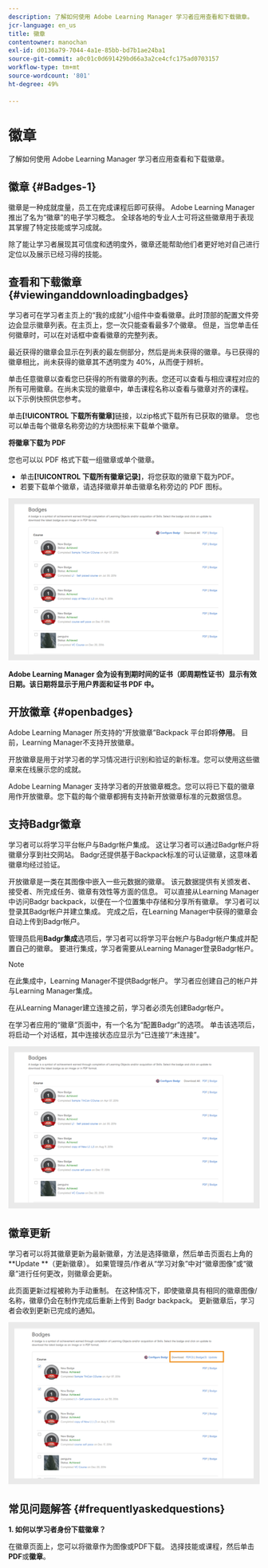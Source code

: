 ```yaml
---
description: 了解如何使用 Adobe Learning Manager 学习者应用查看和下载徽章。
jcr-language: en_us
title: 徽章
contentowner: manochan
exl-id: d0136a79-7044-4a1e-85bb-bd7b1ae24ba1
source-git-commit: a0c01c0d691429bd66a3a2ce4cfc175ad0703157
workflow-type: tm+mt
source-wordcount: '801'
ht-degree: 49%

---
```


# 徽章

了解如何使用 Adobe Learning Manager 学习者应用查看和下载徽章。

## 徽章 {#Badges-1}

徽章是一种成就度量，员工在完成课程后即可获得。 Adobe Learning Manager推出了名为“徽章”的电子学习概念。 全球各地的专业人士可将这些徽章用于表现其掌握了特定技能或学习成就。

除了能让学习者展现其可信度和透明度外，徽章还能帮助他们者更好地对自己进行定位以及展示已经习得的技能。

## 查看和下载徽章 {#viewinganddownloadingbadges}

学习者可在学习者主页上的“我的成就”小组件中查看徽章。此时顶部的配置文件旁边会显示徽章列表。在主页上，您一次只能查看最多7个徽章。 但是，当您单击任何徽章时，可以在对话框中查看徽章的完整列表。

最近获得的徽章会显示在列表的最左侧部分，然后是尚未获得的徽章。与已获得的徽章相比，尚未获得的徽章其不透明度为 40%，从而便于辨析。

单击任意徽章以查看您已获得的所有徽章的列表。您还可以查看与相应课程对应的所有可用徽章。在尚未实现的徽章中，单击课程名称以查看与徽章对齐的课程。 以下示例快照供您参考。

单击&#x200B;**[!UICONTROL 下载所有徽章]**&#x200B;链接，以zip格式下载所有已获取的徽章。 您也可以单击每个徽章名称旁边的方块图标来下载单个徽章。

**将徽章下载为 PDF**

您也可以以 PDF 格式下载一组徽章或单个徽章。

* 单击&#x200B;**[!UICONTROL 下载所有徽章记录]**，将您获取的徽章下载为PDF。
* 若要下载单个徽章，请选择徽章并单击徽章名称旁边的 PDF 图标。

![](assets/badges.png)

**Adobe Learning Manager 会为设有到期时间的证书（即周期性证书）显示有效日期。该日期将显示于用户界面和证书 PDF 中。**

## 开放徽章 {#openbadges}

Adobe Learning Manager 所支持的“开放徽章”Backpack 平台即将&#x200B;**停用**。 目前，Learning Manager不支持开放徽章。

开放徽章是用于对学习者的学习情况进行识别和验证的新标准。您可以使用这些徽章来在线展示您的成就。

Adobe Learning Manager 支持学习者的开放徽章概念。您可以将已下载的徽章用作开放徽章。您下载的每个徽章都拥有支持新开放徽章标准的元数据信息。

## 支持Badgr徽章

学习者可以将学习平台帐户与Badgr帐户集成。 这让学习者可以通过Badgr帐户将徽章分享到社交网站。 Badgr还提供基于Backpack标准的可认证徽章，这意味着徽章均经过验证。

开放徽章是一类在其图像中嵌入一些元数据的徽章。 该元数据提供有关颁发者、接受者、所完成任务、徽章有效性等方面的信息。 可以直接从Learning Manager中访问Badgr backpack，以便在一个位置集中存储和分享所有徽章。 学习者可以登录其Badgr帐户并建立集成。 完成之后，在Learning Manager中获得的徽章会自动上传到Badgr帐户。

管理员启用&#x200B;**Badgr集成**&#x200B;选项后，学习者可以将学习平台帐户与Badgr帐户集成并配置自己的徽章。 要进行集成，学习者需要从Learning Manager登录Badgr帐户。

>[!NOTE]
>
>在此集成中，Learning Manager不提供Badgr帐户。 学习者应创建自己的帐户并与Learning Manager集成。

在从Learning Manager建立连接之前，学习者必须先创建Badgr帐户。

在学习者应用的“徽章”页面中，有一个名为“配置Badgr”的选项。 单击该选项后，将启动一个对话框，其中连接状态应显示为“已连接”/“未连接”。

![](assets/badges.png)

## 徽章更新

学习者可以将其徽章更新为最新徽章，方法是选择徽章，然后单击页面右上角的**Update **（更新徽章）。 如果管理员/作者从“学习对象”中对“徽章图像”或“徽章”进行任何更改，则徽章会更新。

此页面更新过程被称为手动重制。 在这种情况下，即使徽章具有相同的徽章图像/名称，徽章仍会在制作完成后重新上传到 Badgr backpack。 更新徽章后，学习者会收到更新已完成的通知。

![](assets/badge-update.png)

## 常见问题解答 {#frequentlyaskedquestions}

**1. 如何以学习者身份下载徽章？**

在徽章页面上，您可以将徽章作为图像或PDF下载。 选择技能或课程，然后单击&#x200B;**PDF**&#x200B;或&#x200B;**徽章**。
